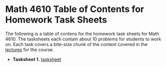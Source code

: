 # Math 4610 Table of Contents for Homework Task Sheets

The following is a table of contens for the homework task sheets for Math 4610.
The tasksheets each contain about 10 problems for students to work on. Each
task covers a bite-size chunk of the content covered in the
[lectures](https://jvkoebbe.github.io/math4610/lectures/toc_lectures) for the
course.

  * **Tasksheet 1.**
    [tasksheet](https://jvkoebbe.github.io/math4610/tasksheets/tasksheet_01.html)

